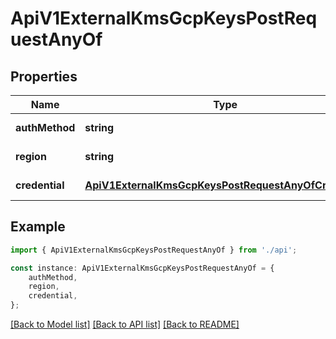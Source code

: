 # ApiV1ExternalKmsGcpKeysPostRequestAnyOf


## Properties

Name | Type | Description | Notes
------------ | ------------- | ------------- | -------------
**authMethod** | **string** |  | [default to undefined]
**region** | **string** |  | [default to undefined]
**credential** | [**ApiV1ExternalKmsGcpKeysPostRequestAnyOfCredential**](ApiV1ExternalKmsGcpKeysPostRequestAnyOfCredential.md) |  | [default to undefined]

## Example

```typescript
import { ApiV1ExternalKmsGcpKeysPostRequestAnyOf } from './api';

const instance: ApiV1ExternalKmsGcpKeysPostRequestAnyOf = {
    authMethod,
    region,
    credential,
};
```

[[Back to Model list]](../README.md#documentation-for-models) [[Back to API list]](../README.md#documentation-for-api-endpoints) [[Back to README]](../README.md)
